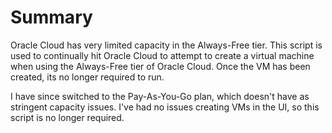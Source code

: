 # Summary
Oracle Cloud has very limited capacity in the Always-Free tier. This script is used to continually hit Oracle Cloud to attempt to create a virtual machine when using the Always-Free tier of Oracle Cloud. Once the VM has been created, its no longer required to run. 

I have since switched to the Pay-As-You-Go plan, which doesn't have as stringent capacity issues. I've had no issues creating VMs in the UI, so this script is no longer required.